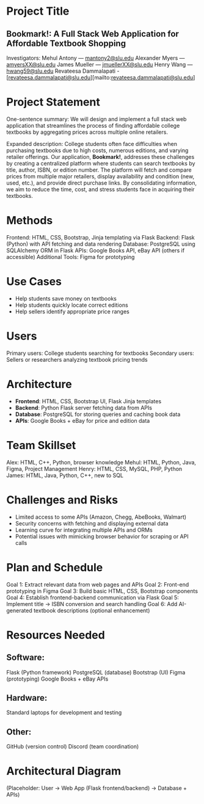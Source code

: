 # Project Title

## Bookmark!: A Full Stack Web Application for Affordable Textbook Shopping

Investigators:
Mehul Antony — [mantony2@slu.edu](mailto:mantony2@slu.edu)
Alexander Myers — [amyersXX@slu.edu](mailto:amyersXX@slu.edu)
James Mueller — [jmuellerXX@slu.edu](mailto:jmuellerXX@slu.edu)
Henry Wang — [hwang59@slu.edu](mailto:hwang59@slu.edu)
Revateesa Dammalapati - [revateesa.dammalapati@slu.edu][mailto:revateesa.dammalapati@slu.edu]
# Project Statement

One-sentence summary:
We will design and implement a full stack web application that streamlines the process of finding affordable college textbooks by aggregating prices across multiple online retailers.

Expanded description:
College students often face difficulties when purchasing textbooks due to high costs, numerous editions, and varying retailer offerings. Our application, **Bookmark!**, addresses these challenges by creating a centralized platform where students can search textbooks by title, author, ISBN, or edition number. The platform will fetch and compare prices from multiple major retailers, display availability and condition (new, used, etc.), and provide direct purchase links. By consolidating information, we aim to reduce the time, cost, and stress students face in acquiring their textbooks.

# Methods

Frontend: HTML, CSS, Bootstrap, Jinja templating via Flask
Backend: Flask (Python) with API fetching and data rendering
Database: PostgreSQL using SQLAlchemy ORM in Flask
APIs: Google Books API, eBay API (others if accessible)
Additional Tools: Figma for prototyping

# Use Cases

* Help students save money on textbooks
* Help students quickly locate correct editions
* Help sellers identify appropriate price ranges

# Users

Primary users: College students searching for textbooks
Secondary users: Sellers or researchers analyzing textbook pricing trends

# Architecture

* **Frontend**: HTML, CSS, Bootstrap UI, Flask Jinja templates
* **Backend**: Python Flask server fetching data from APIs
* **Database**: PostgreSQL for storing queries and caching book data
* **APIs**: Google Books + eBay for price and edition data

# Team Skillset

Alex: HTML, C++, Python, browser knowledge
Mehul: HTML, Python, Java, Figma, Project Management
Henry: HTML, CSS, MySQL, PHP, Python
James: HTML, Java, Python, C++, new to SQL

# Challenges and Risks

* Limited access to some APIs (Amazon, Chegg, AbeBooks, Walmart)
* Security concerns with fetching and displaying external data
* Learning curve for integrating multiple APIs and ORMs
* Potential issues with mimicking browser behavior for scraping or API calls

# Plan and Schedule

Goal 1: Extract relevant data from web pages and APIs
Goal 2: Front-end prototyping in Figma
Goal 3: Build basic HTML, CSS, Bootstrap components
Goal 4: Establish frontend-backend communication via Flask
Goal 5: Implement title → ISBN conversion and search handling
Goal 6: Add AI-generated textbook descriptions (optional enhancement)

# Resources Needed

## Software:

Flask (Python framework)
PostgreSQL (database)
Bootstrap (UI)
Figma (prototyping)
Google Books + eBay APIs

## Hardware:

Standard laptops for development and testing

## Other:

GitHub (version control)
Discord (team coordination)

# Architectural Diagram

(Placeholder: User → Web App (Flask frontend/backend) → Database + APIs)
